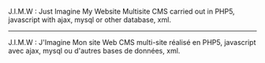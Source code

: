 J.I.M.W : Just Imagine My Website
Multisite CMS carried out in PHP5, javascript with ajax, mysql or other database, xml.


---

J.I.M.W : J'Imagine Mon site Web
CMS multi-site réalisé en PHP5, javascript avec ajax, mysql ou d'autres bases de données, xml.